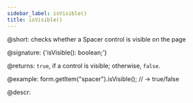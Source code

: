 ```yaml
---
sidebar_label: isVisible()
title: isVisible()
---          
```


@short: checks whether a Spacer control is visible on the page

@signature: {'isVisible(): boolean;'}

@returns:
`true`, if a control is visible; otherwise, `false`.

@example:
form.getItem("spacer").isVisible(); // -> true/false

@descr:

